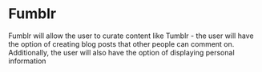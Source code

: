 # Fumblr

Fumblr will allow the user to curate content like Tumblr - the user will have the option of creating blog posts that other people can comment on. Additionally, the user will also have the option of displaying personal information 
